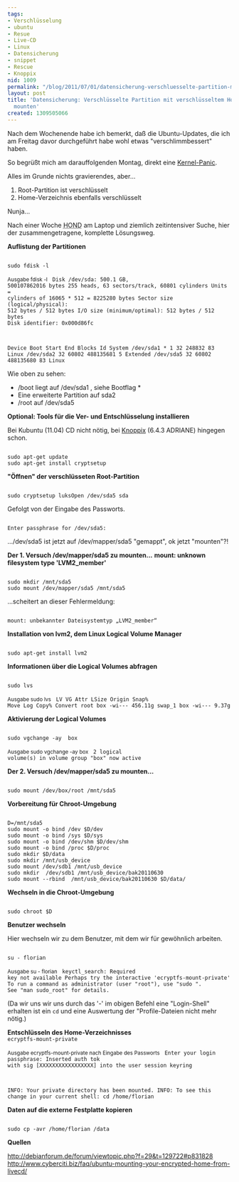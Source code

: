 ```yaml
---
tags:
- Verschlüsselung
- ubuntu
- Resue
- Live-CD
- Linux
- Datensicherung
- snippet
- Rescue
- Knoppix
nid: 1009
permalink: "/blog/2011/07/01/datensicherung-verschluesselte-partition-mit-verschluesseltem-home-verzeichnis-mounten.html"
layout: post
title: 'Datensicherung: Verschlüsselte Partition mit verschlüsseltem Home-Verzeichnis
  mounten'
created: 1309505066
---
```

Nach dem Wochenende habe ich bemerkt, daß die Ubuntu-Updates, die ich am Freitag davor durchgeführt habe wohl etwas "verschlimmbessert" haben.

So begrüßt mich am darauffolgenden Montag, direkt eine  <a href="http://twitter.com/#!/fl3a/status/82768200906964992">Kernel-Panic</a>.

Alles im Grunde nichts gravierendes, aber...
<ol>
 <li>Root-Partition ist verschlüsselt</li>
 <li>Home-Verzeichnis ebenfalls verschlüsselt</li>
</ol>
Nunja...

Nach einer Woche <acronym title="Home Office Nerd Deluxe">HOND</acronym> am Laptop und ziemlich zeitintensiver Suche, hier der zusammengetragene, komplette Lösungsweg.
<!--break-->
<strong>Auflistung der Partitionen</strong>

<code>
sudo fdisk -l
</code>

<small>Ausgabe fdisk -l</small>
<code>
Disk /dev/sda: 500.1 GB, 500107862016 bytes
255 heads, 63 sectors/track, 60801 cylinders
Units = cylinders of 16065 * 512 = 8225280 bytes
Sector size (logical/physical): 512 bytes / 512 bytes
I/O size (minimum/optimal): 512 bytes / 512 bytes
Disk identifier: 0x000d86fc

   Device Boot      Start         End      Blocks   Id  System
/dev/sda1   *           1          32      248832   83  Linux
/dev/sda2              32       60802   488135681    5  Extended
/dev/sda5              32       60802   488135680   83  Linux
</code>

Wie oben zu sehen:
<ul>
 <li>/boot liegt auf /dev/sda1 , siehe Bootflag *</li>
 <li>Eine erweiterte Partition auf sda2</li>
 <li>/root auf /dev/sda5</a>
</ul>

<strong>Optional: Tools für die Ver- und Entschlüsselung installieren</strong>

Bei Kubuntu (11.04) CD nicht nötig, 
bei <a href="http://www.knopper.net/">Knoppix</a> (6.4.3 ADRIANE) hingegen schon.

<code>
sudo apt-get update
sudo apt-get install cryptsetup
</code>


<strong>"Öffnen" der verschlüsseten Root-Partition</strong>

<code>
sudo cryptsetup luksOpen /dev/sda5 sda
</code>

Gefolgt von der Eingabe des Passworts.

<code>
Enter passphrase for /dev/sda5:
</code>

.../dev/sda5 ist jetzt auf /dev/mapper/sda5 "gemappt",
ok jetzt "mounten"?!

<strong>Der 1. Versuch /dev/mapper/sda5 zu mounten...</strong>
<strong>mount: unknown filesystem type 'LVM2_member'</strong> 


<code>
sudo mkdir /mnt/sda5
sudo mount /dev/mapper/sda5 /mnt/sda5
</code>


...scheitert an dieser Fehlermeldung:


<code>
mount: unbekannter Dateisystemtyp „LVM2_member“
</code>


<strong>Installation von lvm2, dem Linux Logical Volume Manager</strong>


<code>
sudo apt-get install lvm2
</code>

<strong>Informationen über die Logical Volumes abfragen</strong>


<code>
sudo lvs
</code>



<small>Ausgabe sudo lvs</small>
<code>
  LV     VG      Attr   LSize   Origin Snap%  Move Log Copy%  Convert
  root   box     -wi--- 456.11g
  swap_1 box     -wi---   9.37g
</code>


<strong>Aktivierung der Logical Volumes</strong>


<code>
sudo vgchange -ay  box
</code>



<small>Ausgabe sudo vgchange -ay  box</small>
<code>
  2 logical volume(s) in volume group "box" now active
</code>


<strong>Der 2. Versuch /dev/mapper/sda5 zu mounten...</strong>


<code>
sudo mount /dev/box/root /mnt/sda5
</code>


<strong>Vorbereitung für Chroot-Umgebung</strong>


<code>
D=/mnt/sda5
sudo mount -o bind /dev $D/dev
sudo mount -o bind /sys $D/sys
sudo mount -o bind /dev/shm $D/dev/shm
sudo mount -o bind /proc $D/proc
sudo mkdir $D/data
sudo mkdir /mnt/usb_device
sudo mount /dev/sdb1 /mnt/usb_device
sudo mkdir  /dev/sdb1 /mnt/usb_device/bak20110630
sudo mount --rbind  /mnt/usb_device/bak20110630 $D/data/
</code>

<strong>Wechseln in die Chroot-Umgebung</strong>


<code>
sudo chroot $D
</code>

<strong>Benutzer wechseln</strong>


Hier wechseln wir zu dem Benutzer, mit dem wir für gewöhnlich arbeiten.

<code>
su - florian
</code>



<small>Ausgabe su - florian</small>
<code>
keyctl_search: Required key not available
Perhaps try the interactive 'ecryptfs-mount-private'
To run a command as administrator (user "root"), use "sudo <command>".
See "man sudo_root" for details.
</code>


(Da wir uns wir uns durch das '-' im obigen Befehl eine "Login-Shell" erhalten ist ein <code>cd</code> und eine Auswertung der "Profile-Dateien nicht mehr nötig.)

<strong>Entschlüsseln des Home-Verzeichnisses</strong>
<code>
ecryptfs-mount-private
</code>



<small>Ausgabe ecryptfs-mount-private nach Eingabe des Passworts</small>
<code>
Enter your login passphrase:
Inserted auth tok with sig [XXXXXXXXXXXXXXXXX] into the user session keyring

INFO: Your private directory has been mounted.
INFO: To see this change in your current shell:
  cd /home/florian
</code>


<strong>Daten auf die externe Festplatte kopieren</strong>


<code>
sudo cp -avr /home/florian /data
</code>

<strong>Quellen</strong>


http://debianforum.de/forum/viewtopic.php?f=29&t=129722#p831828
http://www.cyberciti.biz/faq/ubuntu-mounting-your-encrypted-home-from-livecd/
